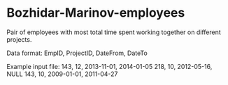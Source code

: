 # Bozhidar-Marinov-employees
Pair of employees with most total time spent working together on different projects.

Data format:
EmpID, ProjectID, DateFrom, DateTo

Example input file:
143, 12, 2013-11-01, 2014-01-05
218, 10, 2012-05-16, NULL
143, 10, 2009-01-01, 2011-04-27
